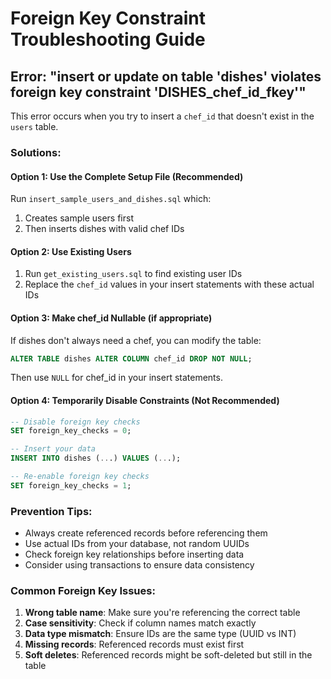 # Foreign Key Constraint Troubleshooting Guide

## Error: "insert or update on table 'dishes' violates foreign key constraint 'DISHES_chef_id_fkey'"

This error occurs when you try to insert a `chef_id` that doesn't exist in the `users` table.

### Solutions:

#### Option 1: Use the Complete Setup File (Recommended)
Run `insert_sample_users_and_dishes.sql` which:
1. Creates sample users first
2. Then inserts dishes with valid chef IDs

#### Option 2: Use Existing Users
1. Run `get_existing_users.sql` to find existing user IDs
2. Replace the `chef_id` values in your insert statements with these actual IDs

#### Option 3: Make chef_id Nullable (if appropriate)
If dishes don't always need a chef, you can modify the table:
```sql
ALTER TABLE dishes ALTER COLUMN chef_id DROP NOT NULL;
```
Then use `NULL` for chef_id in your insert statements.

#### Option 4: Temporarily Disable Constraints (Not Recommended)
```sql
-- Disable foreign key checks
SET foreign_key_checks = 0;

-- Insert your data
INSERT INTO dishes (...) VALUES (...);

-- Re-enable foreign key checks
SET foreign_key_checks = 1;
```

### Prevention Tips:
- Always create referenced records before referencing them
- Use actual IDs from your database, not random UUIDs
- Check foreign key relationships before inserting data
- Consider using transactions to ensure data consistency

### Common Foreign Key Issues:
1. **Wrong table name**: Make sure you're referencing the correct table
2. **Case sensitivity**: Check if column names match exactly
3. **Data type mismatch**: Ensure IDs are the same type (UUID vs INT)
4. **Missing records**: Referenced records must exist first
5. **Soft deletes**: Referenced records might be soft-deleted but still in the table